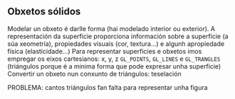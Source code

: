 ## Obxetos sólidos
Modelar un obxeto é darlle forma (hai modelado interior ou exterior).
A representación da superficie proporciona información sobre a superficie (a súa xeometría), propiedades visuais (cor, textura...) e algunh apropiedade física (elasticidade...)
Para representar superficies e obxetos imos empregar os eixos cartesianos: x, y, z
`GL_POINTS`,  `GL_LINES` e `GL_TRANGLES` (triángulos porque é a minima forma que pode expresar unha superficie)
Convertir un obxeto nun conxunto de triángulos: teselación

PROBLEMA: cantos triángulos fan falta para representar unha figura